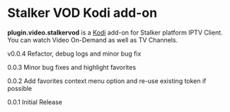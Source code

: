 # Stalker VOD Kodi add-on
**plugin.video.stalkervod** is a [Kodi](https://kodi.tv/) add-on for Stalker platform IPTV Client. You can watch Video On-Demand as well as TV Channels.

v0.0.4 Refactor, debug logs and minor bug fix

0.0.3 Minor bug fixes and highlight favorites

0.0.2 Add favorites context menu option and re-use existing token if possible

0.0.1 Initial Release